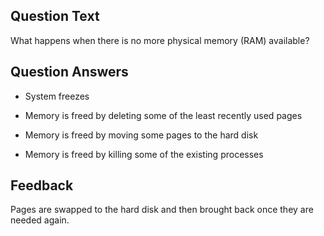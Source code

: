 ## Question Text

What happens when there is no more physical memory (RAM) available?

## Question Answers

- System freezes

- Memory is freed by deleting some of the least recently used pages

+ Memory is freed by moving some pages to the hard disk

- Memory is freed by killing some of the existing processes

## Feedback

Pages are swapped to the hard disk and then brought back once they are needed again.
